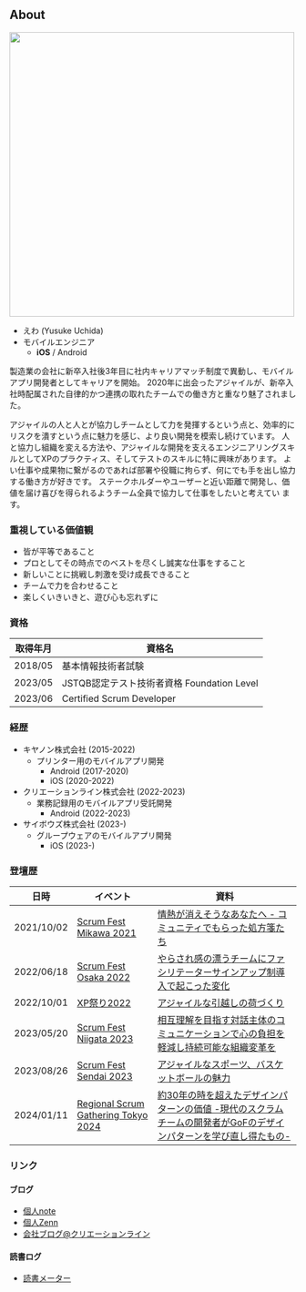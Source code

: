 ## About
<img src="https://github.com/ewa1989/ewa1989/assets/65172567/33184171-0c12-4117-9dee-d0e7166981c5" width="500px">

- えわ (Yusuke Uchida)
- モバイルエンジニア
  - **iOS** / Android

製造業の会社に新卒入社後3年目に社内キャリアマッチ制度で異動し、モバイルアプリ開発者としてキャリアを開始。
2020年に出会ったアジャイルが、新卒入社時配属された自律的かつ連携の取れたチームでの働き方と重なり魅了されました。

アジャイルの人と人とが協力しチームとして力を発揮するという点と、効率的にリスクを潰すという点に魅力を感じ、より良い開発を模索し続けています。
人と協力し組織を変える方法や、アジャイルな開発を支えるエンジニアリングスキルとしてXPのプラクティス、そしてテストのスキルに特に興味があります。
よい仕事や成果物に繋がるのであれば部署や役職に拘らず、何にでも手を出し協力する働き方が好きです。
ステークホルダーやユーザーと近い距離で開発し、価値を届け喜びを得られるようチーム全員で協力して仕事をしたいと考えてい ます。

### 重視している価値観
- 皆が平等であること
- プロとしてその時点でのベストを尽くし誠実な仕事をすること
- 新しいことに挑戦し刺激を受け成長できること
- チームで力を合わせること
- 楽しくいきいきと、遊び心も忘れずに

### 資格
| 取得年月 | 資格名 |
| - | - |
| 2018/05 | 基本情報技術者試験 |
| 2023/05 | JSTQB認定テスト技術者資格 Foundation Level |
| 2023/06 | Certified Scrum Developer |

### 経歴
- キヤノン株式会社 (2015-2022)
  - プリンター用のモバイルアプリ開発
    - Android (2017-2020)
    - iOS (2020-2022)
- クリエーションライン株式会社 (2022-2023)
  - 業務記録用のモバイルアプリ受託開発
    - Android (2022-2023)
- サイボウズ株式会社 (2023-)
  - グループウェアのモバイルアプリ開発
    - iOS (2023-)

### 登壇歴
| 日時 | イベント | 資料 |
| - | - | - |
| 2021/10/02 | [Scrum Fest Mikawa 2021](https://www.scrumfestmikawa.org/2021) | [情熱が消えそうなあなたへ - コミュニティでもらった処方箋たち](https://speakerdeck.com/ewa/prescriptions-from-community) |
| 2022/06/18 | [Scrum Fest Osaka 2022](https://www.scrumosaka.org/2022) | [やらされ感の漂うチームにファシリテーターサインアップ制導入で起こった変化](https://speakerdeck.com/ewa/changes-made-by-sign-up-for-the-passive-team) |
| 2022/10/01 | [XP祭り2022](https://xpjug.com/xp2022/) | [アジャイルな引越しの荷づくり](https://speakerdeck.com/ewa/agile-moving-and-packing) |
| 2023/05/20 | [Scrum Fest Niigata 2023](https://www.scrumfestniigata.org/2023) | [相互理解を目指す対話主体のコミュニケーションで心の負担を軽減し持続可能な組織変革を](https://speakerdeck.com/ewa/sustainable-organizational-change-through-dialogue-based-communication) |
| 2023/08/26 | [Scrum Fest Sendai 2023](https://www.scrumfestsendai.org/) | [アジャイルなスポーツ、バスケットボールの魅力](https://speakerdeck.com/ewa/attraction-of-agile-sports-basketball) |
| 2024/01/11 | [Regional Scrum Gathering Tokyo 2024](https://2024.scrumgatheringtokyo.org/) | [約30年の時を超えたデザインパターンの価値 -現代のスクラムチームの開発者がGoFのデザインパターンを学び直し得たもの-](https://speakerdeck.com/ewa/the-timeless-quality-of-gof-design-patterns) |

### リンク
#### ブログ
- [個人note](https://note.com/ewa_mobile/)
- [個人Zenn](https://zenn.dev/ewa)
- [会社ブログ@クリエーションライン](https://www.creationline.com/author/y-uchida)

#### 読書ログ
- [読書メーター](https://bookmeter.com/users/1258253)

<!--
**ewa1989/ewa1989** is a ✨ _special_ ✨ repository because its `README.md` (this file) appears on your GitHub profile.

Here are some ideas to get you started:

- 🔭 I’m currently working on ...
- 🌱 I’m currently learning ...
- 👯 I’m looking to collaborate on ...
- 🤔 I’m looking for help with ...
- 💬 Ask me about ...
- 📫 How to reach me: ...
- 😄 Pronouns: ...
- ⚡ Fun fact: ...
-->
